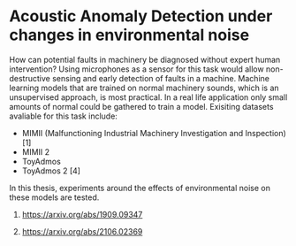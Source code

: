 # Acoustic Anomaly Detection under changes in environmental noise 
How can potential faults in machinery be diagnosed without expert human intervention?
Using microphones as a sensor for this task would allow non-destructive sensing and early detection of faults in a machine.
Machine learning models that are trained on normal machinery sounds, which is an unsupervised approach, is most practical. 
In a real life application only small amounts of normal could be gathered to train a model. 
Exisiting datasets avaliable for this task include:
- MIMII (Malfunctioning Industrial Machinery Investigation and Inspection)[1]
- MIMII 2
- ToyAdmos
- ToyAdmos 2 [4]

In this thesis, experiments around the effects of environmental noise on these models are tested. 








1. https://arxiv.org/abs/1909.09347


4. https://arxiv.org/abs/2106.02369
